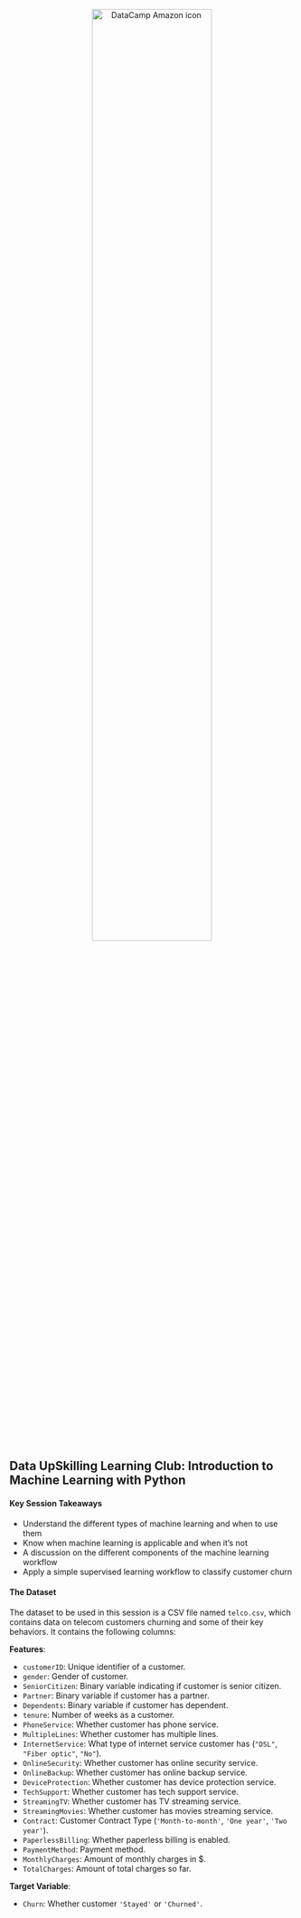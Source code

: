 <p align="center">
<img src="https://github.com/adelnehme/data-upskilling-learning-club-IV/blob/master/assets/dc_amazon_logo.png?raw=True" alt = "DataCamp Amazon icon" width="65%">
</p>


## **Data UpSkilling Learning Club: Introduction to Machine Learning with Python**


#### **Key Session Takeaways**

- Understand the different types of machine learning and when to use them
- Know when machine learning is applicable and when it’s not
- A discussion on the different components of the machine learning workflow
- Apply a simple supervised learning workflow to classify customer churn


#### **The Dataset**

The dataset to be used in this session is a CSV file named `telco.csv`, which contains data on telecom customers churning and some of their key behaviors. It contains the following columns:

**Features**:

- `customerID`: Unique identifier of a customer.
- `gender`: Gender of customer.
- `SeniorCitizen`: Binary variable indicating if customer is senior citizen.
- `Partner`: Binary variable if customer has a partner.
- `Dependents`: Binary variable if customer has dependent.
- `tenure`: Number of weeks as a customer.
- `PhoneService`: Whether customer has phone service.
- `MultipleLines`: Whether customer has multiple lines.
- `InternetService`: What type of internet service customer has (`"DSL"`, `"Fiber optic"`, `"No"`).
- `OnlineSecurity`: Whether customer has online security service.
- `OnlineBackup`: Whether customer has online backup service.
- `DeviceProtection`: Whether customer has device protection service.
- `TechSupport`: Whether customer has tech support service.
- `StreamingTV`: Whether customer has TV streaming service.
- `StreamingMovies`: Whether customer has movies streaming service.
- `Contract`: Customer Contract Type (`'Month-to-month'`, `'One year'`, `'Two year'`).
- `PaperlessBilling`: Whether paperless billing is enabled.
- `PaymentMethod`: Payment method.
- `MonthlyCharges`: Amount of monthly charges in $.
- `TotalCharges`: Amount of total charges so far.

**Target Variable**:

- `Churn`: Whether customer `'Stayed'` or `'Churned'`.
